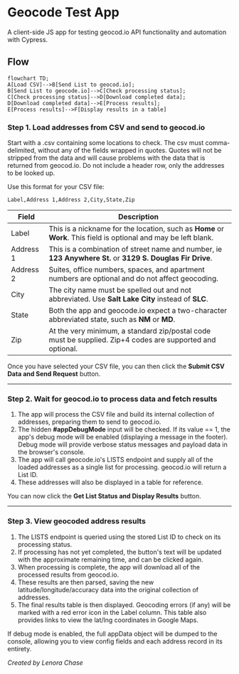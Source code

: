# Geocode Test App

A client-side JS app for testing geocod.io API functionality and automation with Cypress.

## Flow

```mermaid
flowchart TD;
A[Load CSV]-->B[Send List to geocod.io];
B[Send List to geocode.io]-->C[Check processing status];
C[Check processing status]-->D[Download completed data];
D[Download completed data]-->E[Process results];
E[Process results]-->F[Display results in a table]
```

### Step 1. Load addresses from CSV and send to geocod.io

Start with a .csv containing some locations to check. The csv must comma-delimited, without any of the fields wrapped in quotes. Quotes will not be stripped from the data and will cause problems with the data that is returned from geocod.io. Do not include a header row, only the addresses to be looked up.

Use this format for your CSV file:
```
Label,Address 1,Address 2,City,State,Zip
```

| Field | Description |
|-------|-------------|
| Label | This is a nickname for the location, such as **Home** or **Work**. This field is optional and may be left blank. |
| Address 1 | This is a combination of street name and number, ie **123 Anywhere St.** or **3129 S. Douglas Fir Drive**. |
| Address 2 | Suites, office numbers, spaces, and apartment numbers are optional and do not affect geocoding. |
| City | The city name must be spelled out and not abbreviated. Use **Salt Lake City** instead of **SLC**. |
| State | Both the app and geocode.io expect a two-character abbreviated state, such as **NM** or **MD**. |
| Zip | At the very minimum, a standard zip/postal code must be supplied. Zip+4 codes are supported and optional. |

Once you have selected your CSV file, you can then click the **Submit CSV Data and Send Request** button.

----

### Step 2. Wait for geocod.io to process data and fetch results

1. The app will process the CSV file and build its internal collection of addresses, preparing them to send to geocod.io.
2. The hidden **#appDebugMode** input will be checked. If its value == 1, the app's debug mode will be enabled (displaying a message in the footer). Debug mode will provide verbose status messages and payload data in the browser's console.
3. The app will call geocode.io's LISTS endpoint and supply all of the loaded addresses as a single list for processing. geocod.io will return a List ID.
4. These addresses will also be displayed in a table for reference.

You can now click the **Get List Status and Display Results** button.

----

### Step 3. View geocoded address results

1. The LISTS endpoint is queried using the stored List ID to check on its processing status.
2. If processing has not yet completed, the button's text will be updated with the approximate remaining time, and can be clicked again.
3. When processing is complete, the app will download all of the processed results from geocod.io.
4. These results are then parsed, saving the new latitude/longitude/accuracy data into the original collection of addresses.
5. The final results table is then displayed. Geocoding errors (if any) will be marked with a red error icon in the Label column. This table also provides links to view the lat/lng coordinates in Google Maps.

If debug mode is enabled, the full appData object will be dumped to the console, allowing you to view config fields and each address record in its entirety.

*Created by Lenora Chase*